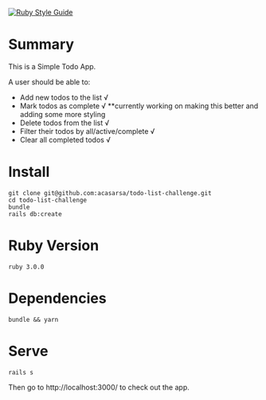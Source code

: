 [![Ruby Style Guide](https://img.shields.io/badge/code_style-rubocop-brightgreen.svg)](https://github.com/rubocop/rubocop)

# Summary
This is a Simple Todo App. 

A user should be able to:

* Add new todos to the list √
* Mark todos as complete √  **currently working on making this better and adding some more styling
* Delete todos from the list √
* Filter their todos by all/active/complete √
* Clear all completed todos √

# Install
```
git clone git@github.com:acasarsa/todo-list-challenge.git
cd todo-list-challenge
bundle
rails db:create
```

# Ruby Version 
```
ruby 3.0.0
```

# Dependencies 
```
bundle && yarn
```


# Serve
```
rails s
```
Then go to http://localhost:3000/ to check out the app. 

